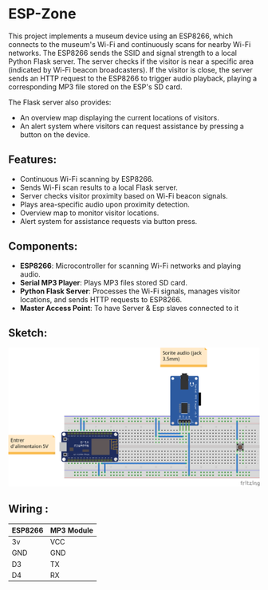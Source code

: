 # ESP-Zone

This project implements a museum device using an ESP8266, which connects to the museum's Wi-Fi and continuously scans for nearby Wi-Fi networks. The ESP8266 sends the SSID and signal strength to a local Python Flask server. The server checks if the visitor is near a specific area (indicated by Wi-Fi beacon broadcasters). If the visitor is close, the server sends an HTTP request to the ESP8266 to trigger audio playback, playing a corresponding MP3 file stored on the ESP's SD card.

The Flask server also provides:
- An overview map displaying the current locations of visitors.
- An alert system where visitors can request assistance by pressing a button on the device.

## Features:
- Continuous Wi-Fi scanning by ESP8266.
- Sends Wi-Fi scan results to a local Flask server.
- Server checks visitor proximity based on Wi-Fi beacon signals.
- Plays area-specific audio upon proximity detection.
- Overview map to monitor visitor locations.
- Alert system for assistance requests via button press.

## Components:
- **ESP8266**: Microcontroller for scanning Wi-Fi networks and playing audio.
- **Serial MP3 Player**: Plays MP3 files stored SD card.
- **Python Flask Server**: Processes the Wi-Fi signals, manages visitor locations, and sends HTTP requests to ESP8266.
- **Master Access Point**: To have Server & Esp slaves connected to it

## Sketch:

![alt text](https://github.com/010Hamza010/ESP-Zone/blob/main/demo_photos/sketch.png?raw=true)

## Wiring :

|ESP8266| MP3 Module |
|--|--|
|3v|VCC|
|GND|GND|
|D3|TX|
|D4|RX|

